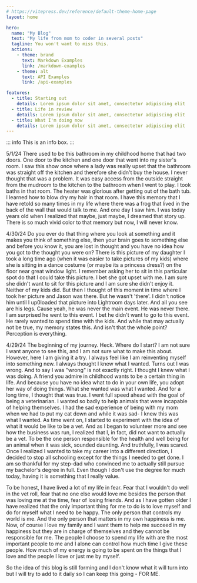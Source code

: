 ```yaml
---
# https://vitepress.dev/reference/default-theme-home-page
layout: home

hero:
  name: "My Blog"
  text: "My life from mom to coder in several posts"
  tagline: You won't want to miss this.
  actions:
    - theme: brand
      text: Markdown Examples
      link: /markdown-examples
    - theme: alt
      text: API Examples
      link: /api-examples

features:
  - title: Starting out
    details: Lorem ipsum dolor sit amet, consectetur adipiscing elit
  - title: Life in review
    details: Lorem ipsum dolor sit amet, consectetur adipiscing elit
  - title: What I'm doing now
    details: Lorem ipsum dolor sit amet, consectetur adipiscing elit
---
```


::: info
This is an info box.
:::

5/1/24
There used to be this bathroom in my childhood home that had two doors. One door to the kitchen and one door that went into my sister's room. I saw this show once where a lady was really upset that the bathroom was straight off the kitchen and therefore she didn't buy the house. I never thought that was a problem. It was easy access from the outside straight from the  mudroom to the kitchen to the bathroom when I went to play. I took baths in that room. The heater was glorious after getting out of the bath tub. I learned how to blow dry my hair in that room. I have this memory that I have retold so many times in my life where there was a frog that lived in the back of the wall that would talk to me. And one day I saw him. I was today years old when I realized that maybe, just maybe, I dreamed that story up. There is so much vivid color to that memory but now, I will never know.  

4/30/24
Do you ever do that thing where you look at something and it makes you think of something else, then your brain goes to something else and before you know it, you are lost in thought and you have no idea how you got to the thought you were on? There is this picture of my daughter I took a long time ago (when it was easier to take pictures of my kids) where she is sitting in a dance costume (or maybe its a princess dress?) on the floor near great window light. I remember asking her to sit in this particular spot do that I could take this picture. I bet she got upset with me. I am sure she didn't want to sit for this picture and I am sure she didn't enjoy it. Neither of my kids did. But then I thought of this moment in time where I took her picture and Jason was there. But he wasn't 'there'. I didn't notice him until I up0loaded that picture into Lightroom days later. And all you see are his legs. Cause yeah, he was never the main event. He was never there. I am surprised he went to this event. I bet he didn't want to go to this event. He rarely wanted to spend time with the kids. And while that may actually not be true, my memory states this. And isn't that the whole point? Perception is everything. 

4/29/24
The beginning of my journey. Heck. Where do I start? I am not sure I want anyone to see this, and I am not sure what to make this about. However, here I am giving it a try. I always feel like I am reinventing myself into something new. I always thought I knew what I wanted. Turns out I was wrong. And to say I was "wrong" is not exactly right. I thought I knew what I was doing. A friend you admire in childhood wants to be a certain thing in life. And because you have no idea what to do in your own life, you adopt her way of doing things. What she wanted was what I wanted. And for a long time, I thought that was true. I went full speed ahead with the goal of being a veterinarian. I wanted so badly to help animals that were incapable of helping themselves. I had the sad experience of being with my mom when we had to put my cat down and while it was sad- I knew this was what I wanted. As time went on, I started to experiment with the idea of what it would be like to be a vet. And as I began to volunteer more and see how the business was run, I realized that I, in fact, did not want to actually be a vet. To be the one person responsible for the health and well being for an animal when it was sick, sounded daunting. And truthfully, I was scared. Once I realized I wanted to take my career into a different direction, I decided to stop all schooling except for the things I needed to get done. I am so thankful for my step-dad who convinced me to actually still pursue my bachelor's degree in full. Even though I don't use the degree for much today, having it is something that I really value.

To be honest, I have lived a lot of my life in fear. Fear that I wouldn't do well in the vet roll, fear that no one else would love me besides the person that was loving me at the time, fear of losing friends. And as I have gotten older I have realized that the only important thing for me to do is to love myself and do for myself what I need to be happy. The only person that controls my world is me. And the only person that matters in my own happiness is me. Now, of course I love my family and I want them to help me succeed in my happiness but they are in charge of themselves and they cannot be responsible for me. The people I choose to spend my life with are the most important people to me and I alone can control how much time I give these people. How much of my energy is going to be spent on the things that I love and the people I love or just me by myself. 

So the idea of this blog is still forming and I don't know what it will turn into but I will try to add to it daily so I can keep this going - FOR ME.